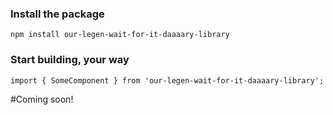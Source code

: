 



### Install the package
``
npm install our-legen-wait-for-it-daaaary-library
``

### Start building, your way
``
import { SomeComponent } from 'our-legen-wait-for-it-daaaary-library';
``


#Coming soon!
